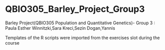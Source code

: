 # QBIO305_Barley_Project_Group3

Barley Project(QBIO305 Population and Quantitative Genetics)- Group 3 : Paula Esther Winnitzki,Sara Kreci,Sezin Dogan,Yannis 

Templates of the R scripts were imported from the exercises slot during the course

